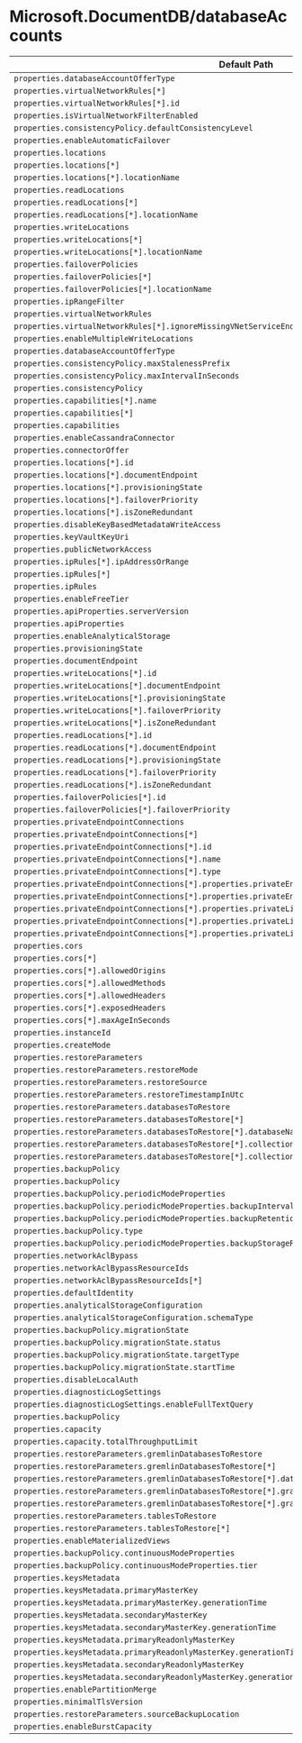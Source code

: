 # Microsoft.DocumentDB/databaseAccounts

| Default Path | Alias |
|---|---|
| `properties.databaseAccountOfferType` | `Microsoft.DocumentDB/databaseAccounts/sku.name` |
| `properties.virtualNetworkRules[*]` | `Microsoft.DocumentDB/databaseAccounts/virtualNetworkRules[*]` |
| `properties.virtualNetworkRules[*].id` | `Microsoft.DocumentDB/databaseAccounts/virtualNetworkRules[*].id` |
| `properties.isVirtualNetworkFilterEnabled` | `Microsoft.DocumentDB/databaseAccounts/isVirtualNetworkFilterEnabled` |
| `properties.consistencyPolicy.defaultConsistencyLevel` | `Microsoft.DocumentDB/databaseAccounts/consistencyPolicy.defaultConsistencyLevel` |
| `properties.enableAutomaticFailover` | `Microsoft.DocumentDB/databaseAccounts/enableAutomaticFailover` |
| `properties.locations` | `Microsoft.DocumentDB/databaseAccounts/Locations` |
| `properties.locations[*]` | `Microsoft.DocumentDB/databaseAccounts/Locations[*]` |
| `properties.locations[*].locationName` | `Microsoft.DocumentDB/databaseAccounts/Locations[*].locationName` |
| `properties.readLocations` | `Microsoft.DocumentDB/databaseAccounts/readLocations` |
| `properties.readLocations[*]` | `Microsoft.DocumentDB/databaseAccounts/readLocations[*]` |
| `properties.readLocations[*].locationName` | `Microsoft.DocumentDB/databaseAccounts/readLocations[*].locationName` |
| `properties.writeLocations` | `Microsoft.DocumentDB/databaseAccounts/writeLocations` |
| `properties.writeLocations[*]` | `Microsoft.DocumentDB/databaseAccounts/writeLocations[*]` |
| `properties.writeLocations[*].locationName` | `Microsoft.DocumentDB/databaseAccounts/writeLocations[*].locationName` |
| `properties.failoverPolicies` | `Microsoft.DocumentDB/databaseAccounts/failoverPolicies` |
| `properties.failoverPolicies[*]` | `Microsoft.DocumentDB/databaseAccounts/failoverPolicies[*]` |
| `properties.failoverPolicies[*].locationName` | `Microsoft.DocumentDB/databaseAccounts/failoverPolicies[*].locationName` |
| `properties.ipRangeFilter` | `Microsoft.DocumentDB/databaseAccounts/ipRangeFilter` |
| `properties.virtualNetworkRules` | `Microsoft.DocumentDB/databaseAccounts/virtualNetworkRules` |
| `properties.virtualNetworkRules[*].ignoreMissingVNetServiceEndpoint` | `Microsoft.DocumentDB/databaseAccounts/virtualNetworkRules[*].ignoreMissingVNetServiceEndpoint` |
| `properties.enableMultipleWriteLocations` | `Microsoft.DocumentDB/databaseAccounts/enableMultipleWriteLocations` |
| `properties.databaseAccountOfferType` | `Microsoft.DocumentDB/databaseAccounts/databaseAccountOfferType` |
| `properties.consistencyPolicy.maxStalenessPrefix` | `Microsoft.DocumentDB/databaseAccounts/consistencyPolicy.maxStalenessPrefix` |
| `properties.consistencyPolicy.maxIntervalInSeconds` | `Microsoft.DocumentDB/databaseAccounts/consistencyPolicy.maxIntervalInSeconds` |
| `properties.consistencyPolicy` | `Microsoft.DocumentDB/databaseAccounts/consistencyPolicy` |
| `properties.capabilities[*].name` | `Microsoft.DocumentDB/databaseAccounts/capabilities[*].name` |
| `properties.capabilities[*]` | `Microsoft.DocumentDB/databaseAccounts/capabilities[*]` |
| `properties.capabilities` | `Microsoft.DocumentDB/databaseAccounts/capabilities` |
| `properties.enableCassandraConnector` | `Microsoft.DocumentDB/databaseAccounts/enableCassandraConnector` |
| `properties.connectorOffer` | `Microsoft.DocumentDB/databaseAccounts/connectorOffer` |
| `properties.locations[*].id` | `Microsoft.DocumentDB/databaseAccounts/locations[*].id` |
| `properties.locations[*].documentEndpoint` | `Microsoft.DocumentDB/databaseAccounts/locations[*].documentEndpoint` |
| `properties.locations[*].provisioningState` | `Microsoft.DocumentDB/databaseAccounts/locations[*].provisioningState` |
| `properties.locations[*].failoverPriority` | `Microsoft.DocumentDB/databaseAccounts/locations[*].failoverPriority` |
| `properties.locations[*].isZoneRedundant` | `Microsoft.DocumentDB/databaseAccounts/locations[*].isZoneRedundant` |
| `properties.disableKeyBasedMetadataWriteAccess` | `Microsoft.DocumentDB/databaseAccounts/disableKeyBasedMetadataWriteAccess` |
| `properties.keyVaultKeyUri` | `Microsoft.DocumentDB/databaseAccounts/keyVaultKeyUri` |
| `properties.publicNetworkAccess` | `Microsoft.DocumentDB/databaseAccounts/publicNetworkAccess` |
| `properties.ipRules[*].ipAddressOrRange` | `Microsoft.DocumentDB/databaseAccounts/ipRules[*].ipAddressOrRange` |
| `properties.ipRules[*]` | `Microsoft.DocumentDB/databaseAccounts/ipRules[*]` |
| `properties.ipRules` | `Microsoft.DocumentDB/databaseAccounts/ipRules` |
| `properties.enableFreeTier` | `Microsoft.DocumentDB/databaseAccounts/enableFreeTier` |
| `properties.apiProperties.serverVersion` | `Microsoft.DocumentDB/databaseAccounts/apiProperties.serverVersion` |
| `properties.apiProperties` | `Microsoft.DocumentDB/databaseAccounts/apiProperties` |
| `properties.enableAnalyticalStorage` | `Microsoft.DocumentDB/databaseAccounts/enableAnalyticalStorage` |
| `properties.provisioningState` | `Microsoft.DocumentDB/databaseAccounts/provisioningState` |
| `properties.documentEndpoint` | `Microsoft.DocumentDB/databaseAccounts/documentEndpoint` |
| `properties.writeLocations[*].id` | `Microsoft.DocumentDB/databaseAccounts/writeLocations[*].id` |
| `properties.writeLocations[*].documentEndpoint` | `Microsoft.DocumentDB/databaseAccounts/writeLocations[*].documentEndpoint` |
| `properties.writeLocations[*].provisioningState` | `Microsoft.DocumentDB/databaseAccounts/writeLocations[*].provisioningState` |
| `properties.writeLocations[*].failoverPriority` | `Microsoft.DocumentDB/databaseAccounts/writeLocations[*].failoverPriority` |
| `properties.writeLocations[*].isZoneRedundant` | `Microsoft.DocumentDB/databaseAccounts/writeLocations[*].isZoneRedundant` |
| `properties.readLocations[*].id` | `Microsoft.DocumentDB/databaseAccounts/readLocations[*].id` |
| `properties.readLocations[*].documentEndpoint` | `Microsoft.DocumentDB/databaseAccounts/readLocations[*].documentEndpoint` |
| `properties.readLocations[*].provisioningState` | `Microsoft.DocumentDB/databaseAccounts/readLocations[*].provisioningState` |
| `properties.readLocations[*].failoverPriority` | `Microsoft.DocumentDB/databaseAccounts/readLocations[*].failoverPriority` |
| `properties.readLocations[*].isZoneRedundant` | `Microsoft.DocumentDB/databaseAccounts/readLocations[*].isZoneRedundant` |
| `properties.failoverPolicies[*].id` | `Microsoft.DocumentDB/databaseAccounts/failoverPolicies[*].id` |
| `properties.failoverPolicies[*].failoverPriority` | `Microsoft.DocumentDB/databaseAccounts/failoverPolicies[*].failoverPriority` |
| `properties.privateEndpointConnections` | `Microsoft.DocumentDB/databaseAccounts/privateEndpointConnections` |
| `properties.privateEndpointConnections[*]` | `Microsoft.DocumentDB/databaseAccounts/privateEndpointConnections[*]` |
| `properties.privateEndpointConnections[*].id` | `Microsoft.DocumentDB/databaseAccounts/privateEndpointConnections[*].id` |
| `properties.privateEndpointConnections[*].name` | `Microsoft.DocumentDB/databaseAccounts/privateEndpointConnections[*].name` |
| `properties.privateEndpointConnections[*].type` | `Microsoft.DocumentDB/databaseAccounts/privateEndpointConnections[*].type` |
| `properties.privateEndpointConnections[*].properties.privateEndpoint` | `Microsoft.DocumentDB/databaseAccounts/privateEndpointConnections[*].privateEndpoint` |
| `properties.privateEndpointConnections[*].properties.privateEndpoint.id` | `Microsoft.DocumentDB/databaseAccounts/privateEndpointConnections[*].privateEndpoint.id` |
| `properties.privateEndpointConnections[*].properties.privateLinkServiceConnectionState` | `Microsoft.DocumentDB/databaseAccounts/privateEndpointConnections[*].privateLinkServiceConnectionState` |
| `properties.privateEndpointConnections[*].properties.privateLinkServiceConnectionState.status` | `Microsoft.DocumentDB/databaseAccounts/privateEndpointConnections[*].privateLinkServiceConnectionState.status` |
| `properties.privateEndpointConnections[*].properties.privateLinkServiceConnectionState.actionsRequired` | `Microsoft.DocumentDB/databaseAccounts/privateEndpointConnections[*].privateLinkServiceConnectionState.actionsRequired` |
| `properties.cors` | `Microsoft.DocumentDB/databaseAccounts/cors` |
| `properties.cors[*]` | `Microsoft.DocumentDB/databaseAccounts/cors[*]` |
| `properties.cors[*].allowedOrigins` | `Microsoft.DocumentDB/databaseAccounts/cors[*].allowedOrigins` |
| `properties.cors[*].allowedMethods` | `Microsoft.DocumentDB/databaseAccounts/cors[*].allowedMethods` |
| `properties.cors[*].allowedHeaders` | `Microsoft.DocumentDB/databaseAccounts/cors[*].allowedHeaders` |
| `properties.cors[*].exposedHeaders` | `Microsoft.DocumentDB/databaseAccounts/cors[*].exposedHeaders` |
| `properties.cors[*].maxAgeInSeconds` | `Microsoft.DocumentDB/databaseAccounts/cors[*].maxAgeInSeconds` |
| `properties.instanceId` | `Microsoft.DocumentDB/databaseAccounts/instanceId` |
| `properties.createMode` | `Microsoft.DocumentDB/databaseAccounts/createMode` |
| `properties.restoreParameters` | `Microsoft.DocumentDB/databaseAccounts/restoreParameters` |
| `properties.restoreParameters.restoreMode` | `Microsoft.DocumentDB/databaseAccounts/restoreParameters.restoreMode` |
| `properties.restoreParameters.restoreSource` | `Microsoft.DocumentDB/databaseAccounts/restoreParameters.restoreSource` |
| `properties.restoreParameters.restoreTimestampInUtc` | `Microsoft.DocumentDB/databaseAccounts/restoreParameters.restoreTimestampInUtc` |
| `properties.restoreParameters.databasesToRestore` | `Microsoft.DocumentDB/databaseAccounts/restoreParameters.databasesToRestore` |
| `properties.restoreParameters.databasesToRestore[*]` | `Microsoft.DocumentDB/databaseAccounts/restoreParameters.databasesToRestore[*]` |
| `properties.restoreParameters.databasesToRestore[*].databaseName` | `Microsoft.DocumentDB/databaseAccounts/restoreParameters.databasesToRestore[*].databaseName` |
| `properties.restoreParameters.databasesToRestore[*].collectionNames` | `Microsoft.DocumentDB/databaseAccounts/restoreParameters.databasesToRestore[*].collectionNames` |
| `properties.restoreParameters.databasesToRestore[*].collectionNames[*]` | `Microsoft.DocumentDB/databaseAccounts/restoreParameters.databasesToRestore[*].collectionNames[*]` |
| `properties.backupPolicy` | `Microsoft.DocumentDB/databaseAccounts/backupPolicy.Periodic` |
| `properties.backupPolicy` | `Microsoft.DocumentDB/databaseAccounts/backupPolicy` |
| `properties.backupPolicy.periodicModeProperties` | `Microsoft.DocumentDB/databaseAccounts/backupPolicy.Periodic.periodicModeProperties` |
| `properties.backupPolicy.periodicModeProperties.backupIntervalInMinutes` | `Microsoft.DocumentDB/databaseAccounts/backupPolicy.Periodic.periodicModeProperties.backupIntervalInMinutes` |
| `properties.backupPolicy.periodicModeProperties.backupRetentionIntervalInHours` | `Microsoft.DocumentDB/databaseAccounts/backupPolicy.Periodic.periodicModeProperties.backupRetentionIntervalInHours` |
| `properties.backupPolicy.type` | `Microsoft.DocumentDB/databaseAccounts/backupPolicy.type` |
| `properties.backupPolicy.periodicModeProperties.backupStorageRedundancy` | `Microsoft.DocumentDB/databaseAccounts/backupPolicy.Periodic.periodicModeProperties.backupStorageRedundancy` |
| `properties.networkAclBypass` | `Microsoft.DocumentDB/databaseAccounts/networkAclBypass` |
| `properties.networkAclBypassResourceIds` | `Microsoft.DocumentDB/databaseAccounts/networkAclBypassResourceIds` |
| `properties.networkAclBypassResourceIds[*]` | `Microsoft.DocumentDB/databaseAccounts/networkAclBypassResourceIds[*]` |
| `properties.defaultIdentity` | `Microsoft.DocumentDB/databaseAccounts/defaultIdentity` |
| `properties.analyticalStorageConfiguration` | `Microsoft.DocumentDB/databaseAccounts/analyticalStorageConfiguration` |
| `properties.analyticalStorageConfiguration.schemaType` | `Microsoft.DocumentDB/databaseAccounts/analyticalStorageConfiguration.schemaType` |
| `properties.backupPolicy.migrationState` | `Microsoft.DocumentDB/databaseAccounts/backupPolicy.migrationState` |
| `properties.backupPolicy.migrationState.status` | `Microsoft.DocumentDB/databaseAccounts/backupPolicy.migrationState.status` |
| `properties.backupPolicy.migrationState.targetType` | `Microsoft.DocumentDB/databaseAccounts/backupPolicy.migrationState.targetType` |
| `properties.backupPolicy.migrationState.startTime` | `Microsoft.DocumentDB/databaseAccounts/backupPolicy.migrationState.startTime` |
| `properties.disableLocalAuth` | `Microsoft.DocumentDB/databaseAccounts/disableLocalAuth` |
| `properties.diagnosticLogSettings` | `Microsoft.DocumentDB/databaseAccounts/diagnosticLogSettings` |
| `properties.diagnosticLogSettings.enableFullTextQuery` | `Microsoft.DocumentDB/databaseAccounts/diagnosticLogSettings.enableFullTextQuery` |
| `properties.backupPolicy` | `Microsoft.DocumentDB/databaseAccounts/backupPolicy.Continuous` |
| `properties.capacity` | `Microsoft.DocumentDB/databaseAccounts/capacity` |
| `properties.capacity.totalThroughputLimit` | `Microsoft.DocumentDB/databaseAccounts/capacity.totalThroughputLimit` |
| `properties.restoreParameters.gremlinDatabasesToRestore` | `Microsoft.DocumentDB/databaseAccounts/restoreParameters.gremlinDatabasesToRestore` |
| `properties.restoreParameters.gremlinDatabasesToRestore[*]` | `Microsoft.DocumentDB/databaseAccounts/restoreParameters.gremlinDatabasesToRestore[*]` |
| `properties.restoreParameters.gremlinDatabasesToRestore[*].databaseName` | `Microsoft.DocumentDB/databaseAccounts/restoreParameters.gremlinDatabasesToRestore[*].databaseName` |
| `properties.restoreParameters.gremlinDatabasesToRestore[*].graphNames` | `Microsoft.DocumentDB/databaseAccounts/restoreParameters.gremlinDatabasesToRestore[*].graphNames` |
| `properties.restoreParameters.gremlinDatabasesToRestore[*].graphNames[*]` | `Microsoft.DocumentDB/databaseAccounts/restoreParameters.gremlinDatabasesToRestore[*].graphNames[*]` |
| `properties.restoreParameters.tablesToRestore` | `Microsoft.DocumentDB/databaseAccounts/restoreParameters.tablesToRestore` |
| `properties.restoreParameters.tablesToRestore[*]` | `Microsoft.DocumentDB/databaseAccounts/restoreParameters.tablesToRestore[*]` |
| `properties.enableMaterializedViews` | `Microsoft.DocumentDB/databaseAccounts/enableMaterializedViews` |
| `properties.backupPolicy.continuousModeProperties` | `Microsoft.DocumentDB/databaseAccounts/backupPolicy.Continuous.continuousModeProperties` |
| `properties.backupPolicy.continuousModeProperties.tier` | `Microsoft.DocumentDB/databaseAccounts/backupPolicy.Continuous.continuousModeProperties.tier` |
| `properties.keysMetadata` | `Microsoft.DocumentDB/databaseAccounts/keysMetadata` |
| `properties.keysMetadata.primaryMasterKey` | `Microsoft.DocumentDB/databaseAccounts/keysMetadata.primaryMasterKey` |
| `properties.keysMetadata.primaryMasterKey.generationTime` | `Microsoft.DocumentDB/databaseAccounts/keysMetadata.primaryMasterKey.generationTime` |
| `properties.keysMetadata.secondaryMasterKey` | `Microsoft.DocumentDB/databaseAccounts/keysMetadata.secondaryMasterKey` |
| `properties.keysMetadata.secondaryMasterKey.generationTime` | `Microsoft.DocumentDB/databaseAccounts/keysMetadata.secondaryMasterKey.generationTime` |
| `properties.keysMetadata.primaryReadonlyMasterKey` | `Microsoft.DocumentDB/databaseAccounts/keysMetadata.primaryReadonlyMasterKey` |
| `properties.keysMetadata.primaryReadonlyMasterKey.generationTime` | `Microsoft.DocumentDB/databaseAccounts/keysMetadata.primaryReadonlyMasterKey.generationTime` |
| `properties.keysMetadata.secondaryReadonlyMasterKey` | `Microsoft.DocumentDB/databaseAccounts/keysMetadata.secondaryReadonlyMasterKey` |
| `properties.keysMetadata.secondaryReadonlyMasterKey.generationTime` | `Microsoft.DocumentDB/databaseAccounts/keysMetadata.secondaryReadonlyMasterKey.generationTime` |
| `properties.enablePartitionMerge` | `Microsoft.DocumentDB/databaseAccounts/enablePartitionMerge` |
| `properties.minimalTlsVersion` | `Microsoft.DocumentDB/databaseAccounts/minimalTlsVersion` |
| `properties.restoreParameters.sourceBackupLocation` | `Microsoft.DocumentDB/databaseAccounts/restoreParameters.sourceBackupLocation` |
| `properties.enableBurstCapacity` | `Microsoft.DocumentDB/databaseAccounts/enableBurstCapacity` |

